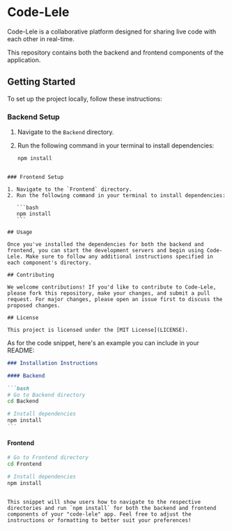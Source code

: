 # Code-Lele

Code-Lele is a collaborative platform designed for sharing live code with each other in real-time.

This repository contains both the backend and frontend components of the application.

## Getting Started

To set up the project locally, follow these instructions:

### Backend Setup

1. Navigate to the `Backend` directory.
2. Run the following command in your terminal to install dependencies:

   ```bash
   npm install
   ```

````

### Frontend Setup

1. Navigate to the `Frontend` directory.
2. Run the following command in your terminal to install dependencies:

   ```bash
   npm install
   ```

## Usage

Once you've installed the dependencies for both the backend and frontend, you can start the development servers and begin using Code-Lele. Make sure to follow any additional instructions specified in each component's directory.

## Contributing

We welcome contributions! If you'd like to contribute to Code-Lele, please fork this repository, make your changes, and submit a pull request. For major changes, please open an issue first to discuss the proposed changes.

## License

This project is licensed under the [MIT License](LICENSE).

````

As for the code snippet, here's an example you can include in your README:

````markdown
### Installation Instructions

#### Backend

```bash
# Go to Backend directory
cd Backend

# Install dependencies
npm install
```
````

#### Frontend

```bash
# Go to Frontend directory
cd Frontend

# Install dependencies
npm install
```

```

This snippet will show users how to navigate to the respective directories and run `npm install` for both the backend and frontend components of your "code-lele" app. Feel free to adjust the instructions or formatting to better suit your preferences!
```
